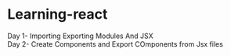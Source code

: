 # Learning-react
Day 1- Importing Exporting Modules And JSX
<br/>
Day 2- Create Components and Export COmponents from Jsx files
